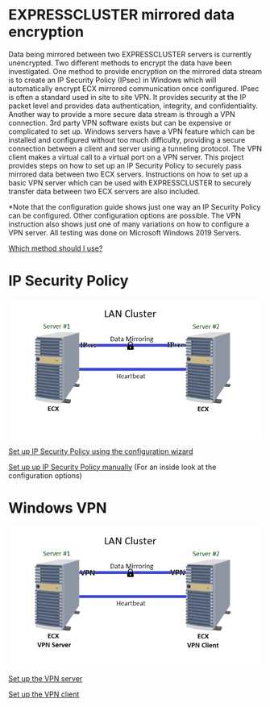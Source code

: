 # EXPRESSCLUSTER mirrored data encryption
Data being mirrored between two EXPRESSCLUSTER servers is currently unencrypted. Two different methods to encrypt the data have been investigated. One method to provide encryption on the mirrored data stream is to create an IP Security Policy (IPsec) in Windows which will automatically encrypt ECX mirrored communication once configured. IPsec is often a standard used in site to site VPN. It provides security at the IP packet level and provides data authentication, integrity, and confidentiality. Another way to provide a more secure data stream is through a VPN connection. 3rd party VPN software exists but can be expensive or complicated to set up. Windows servers have a VPN feature which can be installed and configured without too much difficulty, providing a secure connection between a client and server using a tunneling protocol. The VPN client makes a virtual call to a virtual port on a VPN server. This project provides steps on how to set up an IP Security Policy to securely pass mirrored data between two ECX servers. Instructions on how to set up a basic VPN server which can be used with EXPRESSCLUSTER to securely transfer data between two ECX servers are also included.    

\*Note that the configuration guide shows just one way an IP Security Policy can be configured. Other configuration options are possible. The VPN instruction also shows just one of many variations on how to configure a VPN server. All testing was done on Microsoft Windows 2019 Servers.
 
[Which method should I use?](https://github.com/EXPRESSCLUSTER/Communication_Encryption/blob/master/Final_Notes.md)

# IP Security Policy

![Configuration](ECX%20IPsec%20LAN%20Cluster.png)

[Set up IP Security Policy using the configuration wizard](https://github.com/EXPRESSCLUSTER/Communication_Encryption/blob/master/Create%20IP%20Security%20Policy.md)

[Set up up IP Security Policy manually](https://github.com/EXPRESSCLUSTER/Communication_Encryption/blob/master/Create%20Manual%20IPsec%20Policy.md) (For an inside look at the configuration options)

# Windows VPN

![Configuration](ECX%20VPN%20LAN%20Cluster.png)

[Set up the VPN server](https://github.com/EXPRESSCLUSTER/Communication_Encryption/blob/master/Set%20up%20VPN%20Server.md)   

[Set up the VPN client](https://github.com/EXPRESSCLUSTER/Communication_Encryption/blob/master/Set%20up%20VPN%20client.md)    

